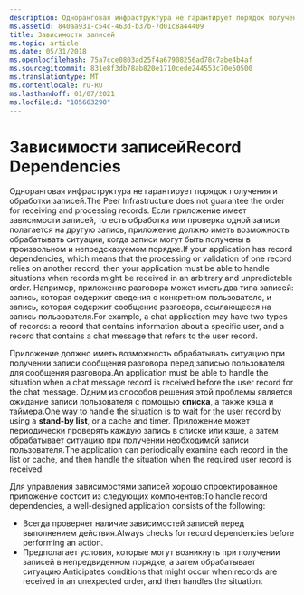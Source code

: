 ```yaml
---
description: Одноранговая инфраструктура не гарантирует порядок получения и обработки записей.
ms.assetid: 840aa931-c54c-463d-b37b-7d01c8a44409
title: Зависимости записей
ms.topic: article
ms.date: 05/31/2018
ms.openlocfilehash: 75a7cce0803ad25f4a67908256ad78c7abe4b4af
ms.sourcegitcommit: 831e8f3db78ab820e1710cede244553c70e50500
ms.translationtype: MT
ms.contentlocale: ru-RU
ms.lasthandoff: 01/07/2021
ms.locfileid: "105663290"
---
```

# <a name="record-dependencies"></a><span data-ttu-id="156ba-103">Зависимости записей</span><span class="sxs-lookup"><span data-stu-id="156ba-103">Record Dependencies</span></span>

<span data-ttu-id="156ba-104">Одноранговая инфраструктура не гарантирует порядок получения и обработки записей.</span><span class="sxs-lookup"><span data-stu-id="156ba-104">The Peer Infrastructure does not guarantee the order for receiving and processing records.</span></span> <span data-ttu-id="156ba-105">Если приложение имеет зависимости записей, то есть обработка или проверка одной записи полагается на другую запись, приложение должно иметь возможность обрабатывать ситуации, когда записи могут быть получены в произвольном и непредсказуемом порядке.</span><span class="sxs-lookup"><span data-stu-id="156ba-105">If your application has record dependencies, which means that the processing or validation of one record relies on another record, then your application must be able to handle situations when records might be received in an arbitrary and unpredictable order.</span></span> <span data-ttu-id="156ba-106">Например, приложение разговора может иметь два типа записей: запись, которая содержит сведения о конкретном пользователе, и запись, которая содержит сообщение разговора, ссылающееся на запись пользователя.</span><span class="sxs-lookup"><span data-stu-id="156ba-106">For example, a chat application may have two types of records: a record that contains information about a specific user, and a record that contains a chat message that refers to the user record.</span></span>

<span data-ttu-id="156ba-107">Приложение должно иметь возможность обрабатывать ситуацию при получении записи сообщения разговора перед записью пользователя для сообщения разговора.</span><span class="sxs-lookup"><span data-stu-id="156ba-107">An application must be able to handle the situation when a chat message record is received before the user record for the chat message.</span></span> <span data-ttu-id="156ba-108">Одним из способов решения этой проблемы является ожидание записи пользователя с помощью **списка**, а также кэша и таймера.</span><span class="sxs-lookup"><span data-stu-id="156ba-108">One way to handle the situation is to wait for the user record by using a **stand-by list**, or a cache and timer.</span></span> <span data-ttu-id="156ba-109">Приложение может периодически проверять каждую запись в списке или кэше, а затем обрабатывает ситуацию при получении необходимой записи пользователя.</span><span class="sxs-lookup"><span data-stu-id="156ba-109">The application can periodically examine each record in the list or cache, and then handle the situation when the required user record is received.</span></span>

<span data-ttu-id="156ba-110">Для управления зависимостями записей хорошо спроектированное приложение состоит из следующих компонентов:</span><span class="sxs-lookup"><span data-stu-id="156ba-110">To handle record dependencies, a well-designed application consists of the following:</span></span>

-   <span data-ttu-id="156ba-111">Всегда проверяет наличие зависимостей записей перед выполнением действия.</span><span class="sxs-lookup"><span data-stu-id="156ba-111">Always checks for record dependencies before performing an action.</span></span>
-   <span data-ttu-id="156ba-112">Предполагает условия, которые могут возникнуть при получении записей в непредвиденном порядке, а затем обрабатывает ситуацию.</span><span class="sxs-lookup"><span data-stu-id="156ba-112">Anticipates conditions that might occur when records are received in an unexpected order, and then handles the situation.</span></span>

 

 



